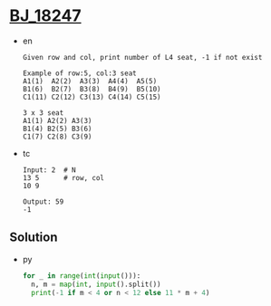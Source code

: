 # [BJ_18247](https://acmicpc.net/problem/18247)

* en

  ```en
  Given row and col, print number of L4 seat, -1 if not exist

  Example of row:5, col:3 seat
  A1(1)  A2(2)  A3(3)  A4(4)  A5(5)
  B1(6)  B2(7)  B3(8)  B4(9)  B5(10)
  C1(11) C2(12) C3(13) C4(14) C5(15)

  3 x 3 seat
  A1(1) A2(2) A3(3)
  B1(4) B2(5) B3(6)
  C1(7) C2(8) C3(9)
  ```

* tc

  ```tc
  Input: 2  # N
  13 5      # row, col
  10 9

  Output: 59
  -1
  ```

## Solution

* py

  ```py
  for _ in range(int(input())):
    n, m = map(int, input().split())
    print(-1 if m < 4 or n < 12 else 11 * m + 4)
  ```

